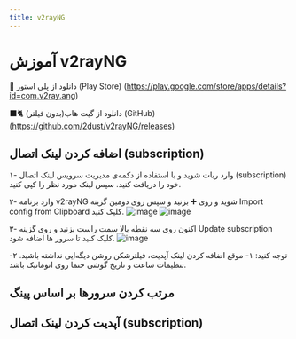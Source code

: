 ```yaml
---
title: v2rayNG
---
```


# آموزش v2rayNG

🛒 دانلود از پلی استور (Play Store) (https://play.google.com/store/apps/details?id=com.v2ray.ang)

🐈‍⬛️ دانلود از گیت هاب(بدون فیلتر) (GitHub) (https://github.com/2dust/v2rayNG/releases)

## اضافه کردن لینک اتصال (subscription)
۱- وارد ربات شوید و با استفاده از دکمه‌ی مدیریت سرویس لینک اتصال (subscription) خود را دریافت کنید. سپس لینک مورد نظر را کپی کنید.

۲- وارد برنامه v2rayNG شوید و روی ➕ بزنید و سپس روی  دومین گزینه Import config from Clipboard کلیک کنید.
![image](https://github.com/VPNHELP/vpnhelp.github.io/assets/129318294/acbd9e3c-0ced-4ff8-8750-c9ad8f0ff73b)
![image](https://github.com/VPNHELP/vpnhelp.github.io/assets/129318294/3eb77c79-a735-40ef-a670-e0091e9da44a)


۳- اکنون روی سه نقطه بالا سمت راست بزنید و روی گزینه Update subscription کلیک کنید تا سرور ها اضافه شود.
![image](https://github.com/VPNHELP/vpnhelp.github.io/assets/129318294/084dc4ef-f625-433a-810c-6148c4fa78c8)


توجه کنید:
۱- موقع اضافه کردن لینک آپدیت، فیلترشکن روشن دیگه‌ایی نداشته باشید.
۲- تنظیمات ساعت و تاریخ گوشی حتما روی اتوماتیک باشد.

## مرتب کردن سرور‌ها بر اساس پینگ

## آپدیت کردن لینک اتصال (subscription)

